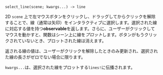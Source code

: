 ```
select_line(scene; kwargs...) -> line
```

2D `scene` 上で左マウスボタンをクリックし、ドラッグしてからクリックを解除することで、線（通常は矢印）をインタラクティブに選択します。選択された線に対応する値を持つ**observable**を返します。さらに、ユーザーがクリックしてマウスを動かすと、関数はシーン上に線を*プロット*します。ボタンがもうクリックされていないとき、プロットされた線は消えます。

返される線の値は、ユーザーがクリックを解除したときのみ更新され、選択された線の長さがゼロでない場合に限ります。

`kwargs...`は、選択された線をプロットする`lines!`に伝播されます。
